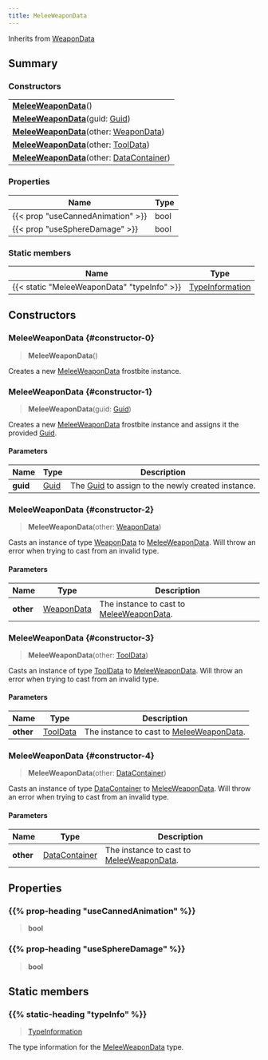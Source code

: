```yaml
---
title: MeleeWeaponData
---
```


Inherits from 
[WeaponData](/vext/ref/fb/weapondata)

## Summary
### Constructors
| |
| ----------- |
| **[MeleeWeaponData](#constructor-0)**() |
| **[MeleeWeaponData](#constructor-1)**(guid: [Guid](/vext/ref/shared/class/guid)) |
| **[MeleeWeaponData](#constructor-2)**(other: [WeaponData](/vext/ref/fb/weapondata)) |
| **[MeleeWeaponData](#constructor-3)**(other: [ToolData](/vext/ref/fb/tooldata)) |
| **[MeleeWeaponData](#constructor-4)**(other: [DataContainer](/vext/ref/shared/class/datacontainer)) |

### Properties
| Name | Type |
| ---- | ---- |
| {{< prop "useCannedAnimation" >}} | bool |
| {{< prop "useSphereDamage" >}} | bool |

### Static members
| Name | Type |
| ---- | ---- |
| {{< static "MeleeWeaponData" "typeInfo" >}} | [TypeInformation](/vext/ref/shared/class/typeinformation) |

## Constructors
### MeleeWeaponData {#constructor-0}
> **MeleeWeaponData**()

Creates a new [MeleeWeaponData](/vext/ref/fb/meleeweapondata) frostbite instance.

### MeleeWeaponData {#constructor-1}
> **MeleeWeaponData**(guid: [Guid](/vext/ref/shared/class/guid))

Creates a new [MeleeWeaponData](/vext/ref/fb/meleeweapondata) frostbite instance and assigns it the provided [Guid](/vext/ref/shared/class/guid).

#### Parameters
| Name | Type | Description |
| ---- | ---- | ----------- |
| **guid** | [Guid](/vext/ref/shared/class/guid) | The [Guid](/vext/ref/shared/class/guid) to assign to the newly created instance. |

### MeleeWeaponData {#constructor-2}
> **MeleeWeaponData**(other: [WeaponData](/vext/ref/fb/weapondata))

Casts an instance of type [WeaponData](/vext/ref/fb/weapondata) to [MeleeWeaponData](/vext/ref/fb/meleeweapondata). Will throw an error when trying to cast from an invalid type.

#### Parameters
| Name | Type | Description |
| ---- | ---- | ----------- |
| **other** | [WeaponData](/vext/ref/fb/weapondata) | The instance to cast to [MeleeWeaponData](/vext/ref/fb/meleeweapondata). |

### MeleeWeaponData {#constructor-3}
> **MeleeWeaponData**(other: [ToolData](/vext/ref/fb/tooldata))

Casts an instance of type [ToolData](/vext/ref/fb/tooldata) to [MeleeWeaponData](/vext/ref/fb/meleeweapondata). Will throw an error when trying to cast from an invalid type.

#### Parameters
| Name | Type | Description |
| ---- | ---- | ----------- |
| **other** | [ToolData](/vext/ref/fb/tooldata) | The instance to cast to [MeleeWeaponData](/vext/ref/fb/meleeweapondata). |

### MeleeWeaponData {#constructor-4}
> **MeleeWeaponData**(other: [DataContainer](/vext/ref/shared/class/datacontainer))

Casts an instance of type [DataContainer](/vext/ref/shared/class/datacontainer) to [MeleeWeaponData](/vext/ref/fb/meleeweapondata). Will throw an error when trying to cast from an invalid type.

#### Parameters
| Name | Type | Description |
| ---- | ---- | ----------- |
| **other** | [DataContainer](/vext/ref/shared/class/datacontainer) | The instance to cast to [MeleeWeaponData](/vext/ref/fb/meleeweapondata). |

## Properties
### {{% prop-heading "useCannedAnimation" %}}
> **bool**

### {{% prop-heading "useSphereDamage" %}}
> **bool**

## Static members
### {{% static-heading "typeInfo" %}}
> [TypeInformation](/vext/ref/shared/class/typeinformation)

The type information for the [MeleeWeaponData](/vext/ref/fb/meleeweapondata) type.

